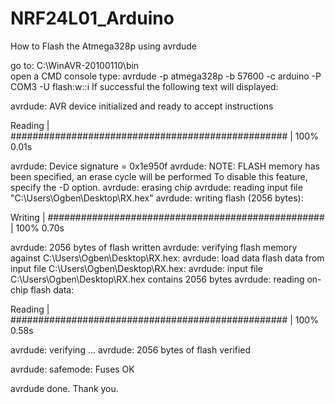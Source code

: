# NRF24L01_Arduino

How to Flash the Atmega328p using avrdude

go to: C:\WinAVR-20100110\bin\
open a CMD console
type: avrdude -p atmega328p -b 57600 -c arduino -P COM3 -U flash:w:<filename>:i
If successful the following text will displayed:

avrdude: AVR device initialized and ready to accept instructions

Reading | ################################################## | 100% 0.01s

avrdude: Device signature = 0x1e950f
avrdude: NOTE: FLASH memory has been specified, an erase cycle will be performed
         To disable this feature, specify the -D option.
avrdude: erasing chip
avrdude: reading input file "C:\Users\Ogben\Desktop\RX.hex"
avrdude: writing flash (2056 bytes):

Writing | ################################################## | 100% 0.70s

avrdude: 2056 bytes of flash written
avrdude: verifying flash memory against C:\Users\Ogben\Desktop\RX.hex:
avrdude: load data flash data from input file C:\Users\Ogben\Desktop\RX.hex:
avrdude: input file C:\Users\Ogben\Desktop\RX.hex contains 2056 bytes
avrdude: reading on-chip flash data:

Reading | ################################################## | 100% 0.58s

avrdude: verifying ...
avrdude: 2056 bytes of flash verified

avrdude: safemode: Fuses OK

avrdude done.  Thank you.
